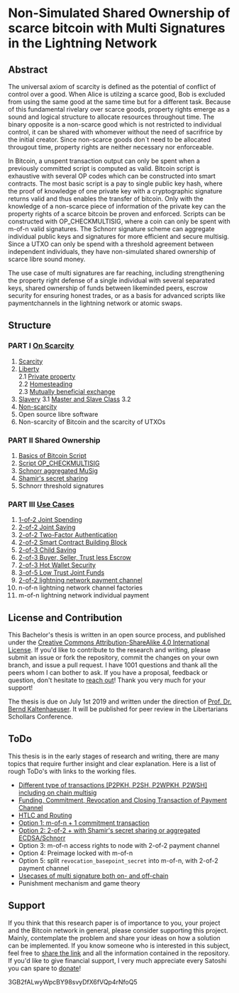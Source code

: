 # Non-Simulated Shared Ownership of scarce bitcoin with Multi Signatures in the Lightning Network

## Abstract

The universal axiom of scarcity is defined as the potential of conflict of control over a good. When Alice is utilzing a scarce good, Bob is excluded from using the same good at the same time but for a different task. Because of this fundamental rivelary over scarce goods, property rights emerge as a sound and logical structure to allocate resources throughout time. The binary opposite is a non-scarce good which is not restricted to individual control, it can be shared with whomever without the need of sacrifrice by the initial creator. Since non-scarce goods don`t need to be allocated througout time, property rights are neither necessary nor enforceable.

In Bitcoin, a unspent transaction output can only be spent when a previously committed script is computed as valid. Bitcoin script is exhaustive with several OP codes which can be constructed into smart contracts. The most basic script is a pay to single public key hash, where the proof of knowledge of one private key with a cryptographic signature returns valid and thus enables the transfer of bitcoin. Only with the knowledge of a non-scarce piece of information of the private key can the property rights of a scarce bitcoin be proven and enforced. Scripts can be constructed with OP_CHECKMULTISIG, where a coin can only be spent with m-of-n valid signatures. The Schnorr signature scheme can aggregate individual public keys and signatures for more efficient and secure multisig. Since a UTXO can only be spend with a threshold agreement between independent individuals, they have non-simulated shared ownership of scarce libre sound money.

The use case of multi signatures are far reaching, including strengthening the property right defense of a single individual with several separated keys, shared ownership of funds between likeminded peers, escrow security for ensuring honest trades, or as a basis for advanced scripts like paymentchannels in the lightning network or atomic swaps. 

## Structure

### PART I [On Scarcity](/Scarcity.asciidoc)

1. [Scarcity](/Scarcity.asciidoc#scarcity-1)
2. [Liberty](/Scarcity.asciidoc#liberty)<br/>
   2.1 [Private property](/Scarcity.asciidoc#private-property)<br/>
   2.2 [Homesteading](/Scarcity.asciidoc#homesteading)<br/>
   2.3 [Mutually beneficial exchange](/Scarcity.asciidoc#mutually-beneficial-exchange)
3. [Slavery](/Scarcity.asciidoc#slavery)
   3.1 [Master and Slave Class](/Scarcity.asciidoc#master-and-slaveclass)
   3.2 [](/Scarcity.asciidoc#)
4. [Non-scarcity](/Scarcity.asciidoc#non-scarcity)
5. Open source libre software
6. Non-scarcity of Bitcoin and the scarcity of UTXOs

### PART II Shared Ownership

1. [Basics of Bitcoin Script](/Transaction.asciidoc)
2. [Script OP_CHECKMULTISIG](/ScriptMultisig.asciidoc)
3. [Schnorr aggregated MuSig](/SchnorrMuSig.asciidoc)
4. [Shamir's secret sharing](/ShamirsSecretSharing.asciidoc)
5. Schnorr threshold signatures

### PART III [Use Cases](/UseCase.asciidoc)

1. [1-of-2 Joint Spending](/UseCase.asciidoc#1-of-2-joint-spending)
2. [2-of-2 Joint Saving](/UseCase.asciidoc#2-of-2-joint-saving)
3. [2-of-2 Two-Factor Authentication](/UseCase.asciidoc#2-of-2-two-factor-authentication)
4. [2-of-2 Smart Contract Building Block](/UseCase.asciidoc#2-of-2-smart-bontract-building-block)
5. [2-of-3 Child Saving](/UseCase.asciidoc#2-of-3-child-saving)
6. [2-of-3 Buyer, Seller, Trust less Escrow](/UseCase.asciidoc#2-of-3-buyer-seller-trust-less-escrow)
7. [2-of-3 Hot Wallet Security](/UseCase.asciidoc#2-of-3-hot-wallet-security)
8. [3-of-5 Low Trust Joint Funds](/UseCase.asciidoc#3-of-5-lowtrust-joint-funds)
9. [2-of-2 lightning network payment channel](/PaymentChannel.asciidoc)
10. n-of-n lightning network channel factories
11. m-of-n lightning network individual payment

## License and Contribution

This Bachelor's thesis is written in an open source process, and published under the [Creative Commons Attribution-ShareAlike 4.0 International License](https://creativecommons.org/licenses/by/4.0/legalcode). If you'd like to contribute to the research and writing, please submit an issue or fork the repository, commit the changes on your own branch, and issue a pull request. I have 1001 questions and thank all the peers whom I can bother to ask. If you have a proposal, feedback or question, don't hesitate to [reach out](https://towardsliberty.com/contact)! Thank you very much for your support!

The thesis is due on July 1st 2019 and written under the direction of [Prof. Dr. Bernd Kaltenhaeuser](https://www.dhbw-vs.de/hochschule/mitarbeitende/bernd-kaltenhaeuser.html). It will be published for peer review in the Libertarians Schollars Conference.

## ToDo

This thesis is in the early stages of research and writing, there are many topics that require further insight and clear explanation. Here is a list of rough ToDo's with links to the working files.

* [Different type of transactions [P2PKH, P2SH, P2WPKH, P2WSH] including on chain multisig](/Transaction.asciidoc)
* [Funding, Commitment, Revocation and Closing Transaction of Payment Channel](/PaymentChannel.asciidoc)
* [HTLC and Routing](/Routing.asciidoc)
* [Option 1: m-of-n + 1 commitment transaction](/LightningMultiSigTransaction.asciidoc)
* [Option 2: 2-of-2 + with Shamir's secret sharing or aggregated ECDSA/Schnorr](/LightningMultiSigTransaction.asciidoc)
* Option 3: m-of-n access rights to node with 2-of-2 payment channel
* Option 4: Preimage locked with m-of-n
* Option 5: split `revocation_basepoint_secret` into m-of-n, with 2-of-2 payment channel
* [Usecases of multi signature both on- and off-chain](/UseCase.asciidoc)
* Punishment mechanism and game theory

## Support

If you think that this research paper is of importance to you, your project and the Bitcoin network in general, please consider supporting this project. Mainly, contemplate the problem and share your ideas on how a solution can be implemented. If you know someone who is interested in this subject, feel free to [share the link](https://github.com/MaxHillebrand/LightningMultiSig/) and all the information contained in the repository. If you'd like to give financial support, I very much appreciate every Satoshi you can spare to [donate](https://tallyco.in/HillebrandMax)!

3GB2fALwyWpcBY98svyDfX6fVQp4rNfoQ5

